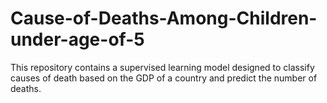 # Cause-of-Deaths-Among-Children-under-age-of-5
This repository contains a supervised learning model designed to classify causes of death based on the GDP of a country and predict the number of deaths.
